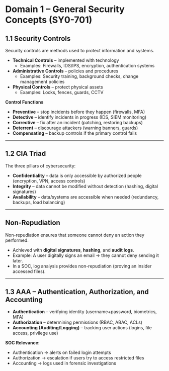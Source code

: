 # Domain 1 – General Security Concepts (SY0-701)

## 1.1 Security Controls
Security controls are methods used to protect information and systems.

- **Technical Controls** – implemented with technology  
  - Examples: Firewalls, IDS/IPS, encryption, authentication systems  
- **Administrative Controls** – policies and procedures  
  - Examples: Security training, background checks, change management policies  
- **Physical Controls** – protect physical assets  
  - Examples: Locks, fences, guards, CCTV  

**Control Functions**  
- **Preventive** – stop incidents before they happen (firewalls, MFA)  
- **Detective** – identify incidents in progress (IDS, SIEM monitoring)  
- **Corrective** – fix after an incident (patching, restoring backups)  
- **Deterrent** – discourage attackers (warning banners, guards)  
- **Compensating** – backup controls if the primary control fails  

---

## 1.2 CIA Triad
The three pillars of cybersecurity:

- **Confidentiality** – data is only accessible by authorized people (encryption, VPN, access controls)  
- **Integrity** – data cannot be modified without detection (hashing, digital signatures)  
- **Availability** – data/systems are accessible when needed (redundancy, backups, load balancing)  

---

## Non-Repudiation
Non-repudiation ensures that someone cannot deny an action they performed.

- Achieved with **digital signatures**, **hashing**, and **audit logs**.  
- Example: A user digitally signs an email → they cannot deny sending it later.  
- In a SOC, log analysis provides non-repudiation (proving an insider accessed files).  

---

## 1.3 AAA – Authentication, Authorization, and Accounting
- **Authentication** – verifying identity (username+password, biometrics, MFA)  
- **Authorization** – determining permissions (RBAC, ABAC, ACLs)  
- **Accounting (Auditing/Logging)** – tracking user actions (logins, file access, privilege use)  

**SOC Relevance:**  
- Authentication → alerts on failed login attempts  
- Authorization → escalation if users try to access restricted files  
- Accounting → logs used in forensic investigations  
